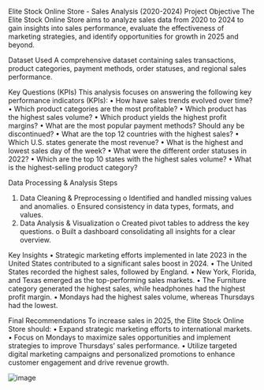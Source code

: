 
Elite Stock Online Store - Sales Analysis (2020-2024)
Project Objective
The Elite Stock Online Store aims to analyze sales data from 2020 to 2024 to gain insights into sales performance, evaluate the effectiveness of marketing strategies, and identify opportunities for growth in 2025 and beyond.

Dataset Used
A comprehensive dataset containing sales transactions, product categories, payment methods, order statuses, and regional sales performance.

Key Questions (KPIs)
This analysis focuses on answering the following key performance indicators (KPIs):
•	How have sales trends evolved over time?
•	Which product categories are the most profitable?
•	Which product has the highest sales volume?
•	Which product yields the highest profit margins?
•	What are the most popular payment methods? Should any be discontinued?
•	What are the top 12 countries with the highest sales?
•	Which U.S. states generate the most revenue?
•	What is the highest and lowest sales day of the week?
•	What were the different order statuses in 2022?
•	Which are the top 10 states with the highest sales volume?
•	What is the highest-selling product category?

Data Processing & Analysis Steps
1.	Data Cleaning & Preprocessing
o	Identified and handled missing values and anomalies.
o	Ensured consistency in data types, formats, and values.
2.	Data Analysis & Visualization
o	Created pivot tables to address the key questions.
o	Built a dashboard consolidating all insights for a clear overview.

Key Insights
•	Strategic marketing efforts implemented in late 2023 in the United States contributed to a significant sales boost in 2024.
•	The United States recorded the highest sales, followed by England.
•	New York, Florida, and Texas emerged as the top-performing sales markets.
•	The Furniture category generated the highest sales, while headphones had the highest profit margin.
•	Mondays had the highest sales volume, whereas Thursdays had the lowest.

Final Recommendations
To increase sales in 2025, the Elite Stock Online Store should:
•	Expand strategic marketing efforts to international markets.
•	Focus on Mondays to maximize sales opportunities and implement strategies to improve Thursdays’ sales performance.
•	Utilize targeted digital marketing campaigns and personalized promotions to enhance customer engagement and drive revenue growth.

![image](https://github.com/user-attachments/assets/85d01548-0162-435f-aa2f-f0a4360a96d5)
